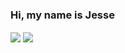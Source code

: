 ### Hi, my name is Jesse
<img align="center"  src="https://mr-bossman.github.io/Mr-Bossman/joke.html"/>
<img align="center" src="https://github-readme-stats.vercel.app/api/top-langs/?username=Mr-Bossman&layout=compact&theme=buefy&hide_border=true" />
